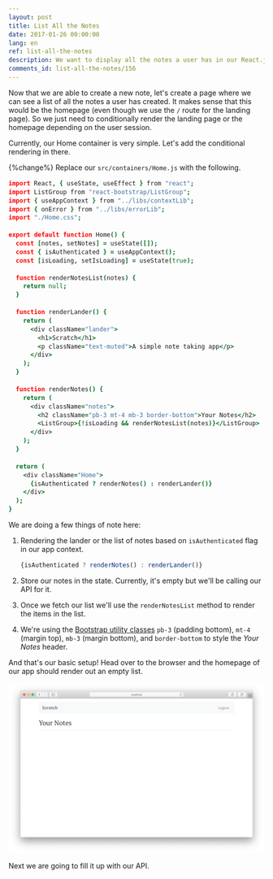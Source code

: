 ```yaml
---
layout: post
title: List All the Notes
date: 2017-01-26 00:00:00
lang: en
ref: list-all-the-notes
description: We want to display all the notes a user has in our React.js app. To do this we are going to use our Home container and render a list if a user is logged in.
comments_id: list-all-the-notes/156
---
```


Now that we are able to create a new note, let's create a page where we can see a list of all the notes a user has created. It makes sense that this would be the homepage (even though we use the `/` route for the landing page). So we just need to conditionally render the landing page or the homepage depending on the user session.

Currently, our Home container is very simple. Let's add the conditional rendering in there.

{%change%} Replace our `src/containers/Home.js` with the following.

``` coffee
import React, { useState, useEffect } from "react";
import ListGroup from "react-bootstrap/ListGroup";
import { useAppContext } from "../libs/contextLib";
import { onError } from "../libs/errorLib";
import "./Home.css";

export default function Home() {
  const [notes, setNotes] = useState([]);
  const { isAuthenticated } = useAppContext();
  const [isLoading, setIsLoading] = useState(true);

  function renderNotesList(notes) {
    return null;
  }

  function renderLander() {
    return (
      <div className="lander">
        <h1>Scratch</h1>
        <p className="text-muted">A simple note taking app</p>
      </div>
    );
  }

  function renderNotes() {
    return (
      <div className="notes">
        <h2 className="pb-3 mt-4 mb-3 border-bottom">Your Notes</h2>
        <ListGroup>{!isLoading && renderNotesList(notes)}</ListGroup>
      </div>
    );
  }
  
  return (
    <div className="Home">
      {isAuthenticated ? renderNotes() : renderLander()}
    </div>
  );
}
```

We are doing a few things of note here:

1. Rendering the lander or the list of notes based on `isAuthenticated` flag in our app context.

   ``` javascript
   {isAuthenticated ? renderNotes() : renderLander()}
   ```

2. Store our notes in the state. Currently, it's empty but we'll be calling our API for it.

3. Once we fetch our list we'll use the `renderNotesList` method to render the items in the list.

4. We're using the [Bootstrap utility classes](https://getbootstrap.com/docs/4.5/utilities/spacing/) `pb-3` (padding bottom), `mt-4` (margin top), `mb-3` (margin bottom), and `border-bottom` to style the _Your Notes_ header.

And that's our basic setup! Head over to the browser and the homepage of our app should render out an empty list.

![Empty homepage loaded screenshot](/assets/empty-homepage-loaded.png)

Next we are going to fill it up with our API.
